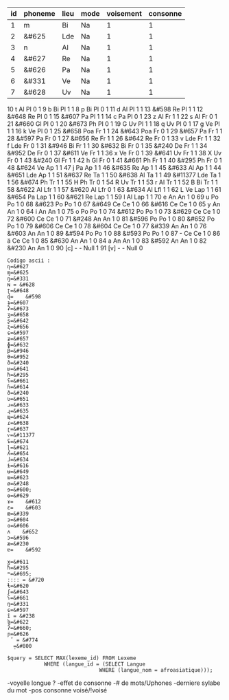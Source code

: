 
|id|phoneme|lieu|mode|voisement|consonne|
|---|---|---|---|---|---|
|1	|m	|Bi	|Na	|1	|1	|
|2	|&#625|	Lde| Na|	1|	1|
|3	|n	|Al	|Na	|1	|1	|
|4	|&#627|	Re|	Na|	1|	1|
|5	|&#626|	Pa|	Na|	1|	1|
|6	|&#331|	Ve|	Na|	1|	1|
|7	|&#628|	Uv|	Na|	1|	1|

10	t	Al	Pl	0	1
9	b	Bi	Pl	1	1
8	p	Bi	Pl	0	1
11	d	Al	Pl	1	1
13	&#598	Re	Pl	1	1
12	&#648	Re	Pl	0	1
15	&#607	Pa	Pl	1	1
14	c	Pa	Pl	0	1
23	z	Al	Fr	1	1
22	s	Al	Fr	0	1
21	&#660	Gl	Pl	0	1
20	&#673	Ph	Pl	0	1
19	G	Uv	Pl	1	1
18	q	Uv	Pl	0	1
17	g	Ve	Pl	1	1
16	k	Ve	Pl	0	1
25	&#658	Poa	Fr	1	1
24	&#643	Poa	Fr	0	1
29	&#657	Pa	Fr	1	1
28	&#597	Pa	Fr	0	1
27	&#656	Re	Fr	1	1
26	&#642	Re	Fr	0	1
33	v	Lde	Fr	1	1
32	f	Lde	Fr	0	1
31	&#946	Bi	Fr	1	1
30	&#632	Bi	Fr	0	1
35	&#240	De	Fr	1	1
34	&#952	De	Fr	0	1
37	&#611	Ve	Fr	1	1
36	x	Ve	Fr	0	1
39	&#641	Uv	Fr	1	1
38	X	Uv	Fr	0	1
43	&#240	Gl	Fr	1	1
42	h	Gl	Fr	0	1
41	&#661	Ph	Fr	1	1
40	&#295	Ph	Fr	0	1
48	&#624	Ve	Ap	1	1
47	j	Pa	Ap	1	1
46	&#635	Re	Ap	1	1
45	&#633	Al	Ap	1	1
44	&#651	Lde	Ap	1	1
51	&#637	Re	Ta	1	1
50	&#638	Al	Ta	1	1
49	&#11377	Lde	Ta	1	1
56	&#674	Ph	Tr	1	1
55	H	Ph	Tr	0	1
54	R	Uv	Tr	1	1
53	r	Al	Tr	1	1
52	B	Bi	Tr	1	1
58	&#622	Al	Lfr	1	1
57	&#620	Al	Lfr	0	1
63	&#634	Al	Lfl	1	1
62	L	Ve	Lap	1	1
61	&#654	Pa	Lap	1	1
60	&#621	Re	Lap	1	1
59	l	Al	Lap	1	1
70	e	An	An	1	0
69	u	Po	Po	1	0
68	&#623	Po	Po	1	0
67	&#649	Ce	Ce	1	0
66	&#616	Ce	Ce	1	0
65	y	An	An	1	0
64	i	An	An	1	0
75	o	Po	Po	1	0
74	&#612	Po	Po	1	0
73	&#629	Ce	Ce	1	0
72	&#600	Ce	Ce	1	0
71	&#248	An	An	1	0
81	&#596	Po	Po	1	0
80	&#652	Po	Po	1	0
79	&#606	Ce	Ce	1	0
78	&#604	Ce	Ce	1	0
77	&#339	An	An	1	0
76	&#603	An	An	1	0
89	&#594	Po	Po	1	0
88	&#593	Po	Po	1	0
87	-	Ce	Ce	1	0
86	ä	Ce	Ce	1	0
85	&#630	An	An	1	0
84	a	An	An	1	0
83	&#592	An	An	1	0
82	&#230	An	An	1	0
90	[c]	-	-	Null	1
91	[v]	-	-	Null	0

```
Codigo ascii : 
ɳ=&#627
ɱ=&#625
ŋ=&#331
ɴ = &#628
ʈ=&#648
ɖ=    &#598
ɟ=&#607
ʡ=&#673
ʒ=&#658
ʂ=&#642
ʐ=&#656
ɕ=&#597
ʑ=&#657
ɸ=&#632
β=&#946
θ=&#952
ð=&#240
ʁ=&#641
ħ=&#295
ʕ=&#661
ɦ=&#614
ð=&#240
ʋ=&#651
ɹ=&#633
ɻ=&#635
ɰ=&#624
ɾ=&#638
ɽ=&#637
ⱱ=&#11377
ʢ=&#674
ɭ=&#621
ʎ=&#654
ɺ=&#634
ɨ=&#616
ʉ=&#649
ɯ=&#623
ø=&#248
ɘ=&#600;
ɵ=&#629
ɤ=    &#612
ɛ=    &#603
œ=&#339
ɜ=&#604
ɞ=&#606
ʌ    &#652
ɔ=&#596
æ=&#230
ɐ=    &#592

ɣ=&#611
ħ=&#295
ʷ=&#695;
ːːːː = &#720
ɬ=&#620
∫=&#643
ʕ=&#661
ŋ=&#331
ɕ=&#597
î = &#238
ɮ=&#622
ʔ=&#660;
ɲ=&#626
 ̆  = &#774
  ̠=&#800

```

```
$query = SELECT MAX(lexeme_id) FROM Lexeme 
			WHERE (langue_id = (SELECT Langue 
							  WHERE (langue_nom = afroasiatique)));
```

-voyelle longue ? 
-effet de consonne 
-# de mots/Uphones 
-derniere sylabe du mot 
-pos consonne voisé/!voisé 
 
